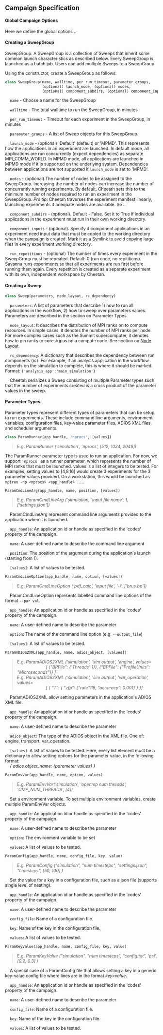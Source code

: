 Campaign Specification
----------------------

#### Global Campaign Options
Here we define the global options .. 


#### Creating a SweepGroup
SweepGroup:
A SweepGroup is a collection of Sweeps that inherit some common launch characteristics as described below.
Every SweepGroup is launched as a batch job.
Users can add multiple Sweeps to a SweepGroup.

Using the constructor, create a SweepGroup as follows:

``` python
class SweepGroup(name, walltime, per_run_timeout, parameter_groups,  
                 (optional) launch_mode, (optional) nodes,  
                 (optional) component_subdirs, (optional) component_inputs) )
```

    `name` - Choose a name for the SweepGroup  

    `walltime` - The total walltime to run the SweepGroup, in minutes  

    `per_run_timeout` - Timeout for each experiment in the SweepGroup, in minutes

    `parameter_groups` - A list of Sweep objects for this SweepGroup.

    `launch_mode` - (optional) 'Default' (default) or 'MPMD'. This represents how the applications in an experiment are launched. In default mode, all applications are run concurrently (expect dependencies) as separate MPI\_COMM\_WORLD. In MPMD mode, all applications are launched in MPMD mode if it is supported on the underlying system. Dependencies between applications are not supported if `launch_mode` is set to 'MPMD'.

    `nodes` - (optional) The number of nodes to be assigned to the SweepGroup. Increasing the number of nodes can increase the number of concurrently running experiments. By default, Cheetah sets this to the minimum number of nodes required to run an experiment in the SweepGroup. *Pro tip*: Cheetah traverses the experiment manifest linearly, launching experiments if adequate nodes are available. So .. 

    `component_subdirs` - (optional). Default - False. Set it to True if individual applications in the experiment must run in their own working directory.

    `component_inputs` - (optional). Specify if component applications in an experiment need input data that must be copied to the working directory when the campaign is created. Mark it as a Symlink to avoid copying large files in every experiment working directory.

    `run_repetitions` - (optional) The number of times every experiment in the SweepGroup must be repeated. Default: 0 (run once, no repititions). Savanna runs experiments so that all experiments are run first before running them again. Every repetition is created as a separate experiment with its own, independent workspace by Cheetah.



#### Creating a Sweep

``` python
class Sweep(parameters, node_layout, rc_dependency)
```

    `parameters`: A list of parameters that describe 1) how to run all applications in the workflow, 2) how to sweep over parameters values. Parameters are described in the section on Parameter Types.

    `node_layout`: It describes the distribution of MPI ranks on to compute resources. In simple cases, it denotes the number of MPI ranks per node. For more complex cases such as the Summit supercomputer, it denotes how to pin ranks to cores/gpus on a compute node. See section on [Node Layout](node-layout).

    `rc_dependency`: A dictionary that describes the dependency between run components (rc). For example, if an analysis application in the workflow depends on the simulation to complete, this is where it should be marked. Format: `{'analysis_app':'main_simulation'}`

    Cheetah serializes a Sweep consisting of multiple Parameter types such that the number of experiments created is a cross product of the parameter values in the sweep.




#### Parameter Types
Parameter types represent different types of parameters that can be setup to run experiments. These include command line arguments, environment variables, configuration files, key-value parameter files, ADIOS XML files, and scheduler arguments.

``` python
class ParamRunner(app_handle, 'nprocs', [values])
```
> E.g. _ParamRunner ('simulation', 'nprocs', [512, 1024, 2048])_

The ParamRunner parameter type is used to run an application. For now, we support `'nprocs'` as a runner parameter, which represents the number of MPI ranks that must be launched.
values is a list of integers to be tested. For examples, setting values to [4,8,16] would create 3 experiments for the 3 parameter values provided. On a workstation, this would be launched as `mpirun -np <nprocs> <app_handle> ...`.

``` python
ParamCmdLineArg(app_handle, name, position, [values])
```
> E.g. _ParamCmdLineArg ('simulation, 'input file name', 1, ['settings.json'])_

    ParamCmdLineArg represent command line arguments provided to the application when it is launched.

    `app_handle`: An application id or handle as specified in the 'codes' property of the campaign.

    `name`: A user-defined name to describe the command line argument

    `position`: The position of the argument during the application's launch (starting from 1).

    `[values]`: A list of values to be tested.


``` python
ParamCmdLineOption(app_handle, name, option, [values]) 
```
> E.g. _ParamCmdLineOption ('pdf\_calc', 'input file', '-i', ['brus.bp'])_

    ParamCmdLineOption represents labelled command line options of the format `--par val`.

    `app_handle`: An application id or handle as specified in the 'codes' property of the campaign.

    `name`: A user-defined name to describe the parameter

    `option`: The name of the command line option (e.g. `--output_file`)

    `[values]`: A list of values to be tested.


``` python
ParamADIOS2XML(app_handle, name, adios_object, [values])
```
> E.g. _ParamADIOS2XML ('simulation', 'sim output', 'engine', values=  
                        [ {"BPFile": {'Threads':1}}, {"BPFile": {"ProfileUnits": "Microseconds"}} ]_  
> E.g. _ParamADIOS2XML ('simulation', 'sim output', 'var_operation', values=  
                        [ { “T”: { “zfp”: {“rate”:18, “accuracy”: 0.001} } }]_

    ParamADIOS2XML allow setting parameters in the application's ADIOS XML file.

    `app_handle`: An application id or handle as specified in the 'codes' property of the campaign.

    `name`: A user-defined name to describe the parameter

    `adios_object`: The type of the ADIOS object in the XML file. One of: engine, transport, var_operation.

    `[values]`: A list of values to be tested. Here, every list element must be a dictionary to allow setting options for the parameter value, in the following format:  
    _{ adios object_name: {parameter values} }_



``` python
ParamEnvVar(app_handle, name, option, values)
```
> E.g. _ParamEnvVar('simulation', 'openmp num threads', 'OMP\_NUM\_THREADS', [4])_

    Set a environment variable. To set multiple environment variables, create multiple ParamEnvVar objects.

    `app_handle`: An application id or handle as specified in the 'codes' property of the campaign.

    `name`: A user-defined name to describe the parameter

    `option`: The environment variable to be set

    `values`: A list of values to be tested.


``` python
ParamConfig(app_handle, name, config_file, key, value)
```
> E.g. _ParamConfig ("simulation", "num timesteps", "settings.json", "timesteps", [50, 100] )_

    Set the value for a key in a configuration file, such as a json file (supports single level of nesting).

    `app_handle`: An application id or handle as specified in the 'codes' property of the campaign.

    `name`: A user-defined name to describe the parameter

    `config_file`: Name of a configuration file.

    `key`: Name of the key in the configuration file.

    `values`: A list of values to be tested.


``` python
ParamKeyValue(app_handle, name, config_file, key, value)
```
> E.g. _ParamKeyValue ("simulation", "num timesteps", "config.txt", 'psi', [0.2, 0.3] )_

    A special case of a ParamConfig file that allows setting a key in a generic key-value config file where lines are in the format _key=value_.

    `app_handle`: An application id or handle as specified in the 'codes' property of the campaign.

    `name`: A user-defined name to describe the parameter

    `config_file`: Name of a configuration file.

    `key`: Name of the key in the configuration file.

    `values`: A list of values to be tested.

